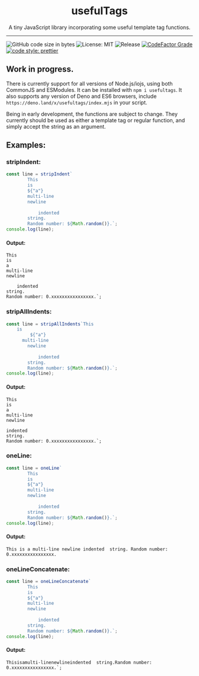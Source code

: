 <h1 align="center">usefulTags</h1>
<p align="center">A tiny JavaScript library incorporating some useful template tag functions.</p>

---
![GitHub code size in bytes](https://img.shields.io/github/languages/code-size/thethunderguys/usefulTags) ![License: MIT](https://img.shields.io/github/license/thethunderguys/usefulTags?color=orange) ![Release](https://img.shields.io/github/v/release/thethunderguys/usefulTags?sort=semver&color=brightgreen) [![CodeFactor Grade](https://img.shields.io/codefactor/grade/github/thethunderguys/usefulTags/trunk?label=codefactor&logo=codefactor)](https://www.codefactor.io/repository/github/thethunderguys/usefultags) [![code style: prettier](https://img.shields.io/badge/code%20style-prettier-ff69b4?logo=prettier&logoColor=informational)](https://github.com/prettier/prettier)

## Work in progress.

There is currently support for all versions of Node.js/iojs, using both CommonJS and ESModules. It can be installed with `npm i usefultags`. It also supports any version of Deno and ES6 browsers, include `https://deno.land/x/usefultags/index.mjs` in your script.

Being in early development, the functions are subject to change. They currently should be used as either a template tag or regular function, and simply accept the string as an argument.

## Examples:

### stripIndent:
```js
const line = stripIndent`
        This
        is
        ${"a"}
        multi-line
        newline
         
            indented  
        string.
        Random number: ${Math.random()}.`;
console.log(line);
```
#### Output:
```
This
is
a
multi-line
newline
 
    indented  
string.
Random number: 0.xxxxxxxxxxxxxxxx.`;
```

### stripAllIndents:
```js
const line = stripAllIndents`This
    is
         ${"a"}
      multi-line
        newline
         
            indented  
        string.
        Random number: ${Math.random()}.`;
console.log(line);
```
#### Output:
```
This
is
a
multi-line
newline

indented  
string.
Random number: 0.xxxxxxxxxxxxxxxx.`;
```

### oneLine:
```js
const line = oneLine`
        This
        is
        ${"a"}
        multi-line
        newline
         
            indented  
        string.
        Random number: ${Math.random()}.`;
console.log(line);
```
#### Output:
```
This is a multi-line newline indented  string. Random number: 0.xxxxxxxxxxxxxxxx.
```

### oneLineConcatenate:
```js
const line = oneLineConcatenate`
        This
        is
        ${"a"}
        multi-line
        newline
         
            indented  
        string.
        Random number: ${Math.random()}.`;
console.log(line);
```
#### Output:
```
Thisisamulti-linenewlineindented  string.Random number: 0.xxxxxxxxxxxxxxxx.`;
```

